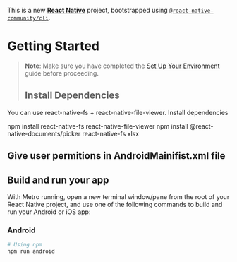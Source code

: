 This is a new [**React Native**](https://reactnative.dev) project, bootstrapped using [`@react-native-community/cli`](https://github.com/react-native-community/cli).

# Getting Started

> **Note**: Make sure you have completed the [Set Up Your Environment](https://reactnative.dev/docs/set-up-your-environment) guide before proceeding.
>
> ## Install Dependencies

You can use react-native-fs + react-native-file-viewer.
Install dependencies

npm install react-native-fs react-native-file-viewer
npm install @react-native-documents/picker react-native-fs xlsx

## Give user permitions in AndroidMainifist.xml file

<uses-permission android:name="android.permission.WRITE_EXTERNAL_STORAGE" />
<uses-permission android:name="android.permission.READ_EXTERNAL_STORAGE" />




##  Build and run your app

With Metro running, open a new terminal window/pane from the root of your React Native project, and use one of the following commands to build and run your Android or iOS app:

### Android

```sh
# Using npm
npm run android


